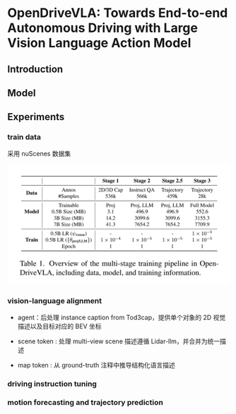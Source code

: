 # OpenDriveVLA: Towards End-to-end Autonomous Driving with  Large Vision Language Action Model

## Introduction



## Model




## Experiments

### train data 

采用 nuScenes 数据集

![OpenDriveVLA_overview_train_pipeline](./pictures/OpenDriveVLA_overview_train_pipeline.png)

### vision-language alignment

- agent：后处理 instance caption from Tod3cap，提供单个对象的 2D 视觉描述以及目标对应的 BEV 坐标

- scene token : 处理 multi-view scene 描述遵循 Lidar-llm，并合并为统一描述 

- map token : 从 ground-truth 注释中推导结构化语言描述

### driving instruction tuning 


### motion forecasting and trajectory prediction 










